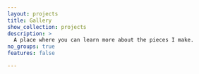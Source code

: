 ```yaml
---
layout: projects
title: Gallery
show_collection: projects
description: >
  A place where you can learn more about the pieces I make. 
no_groups: true
features: false

---
```

